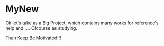 # MyNew

Ok let's take as a Big Project, which contains many works for reference's help 
and ,... Ofcourse as studying.



Then Keep Be Motivated!!!

